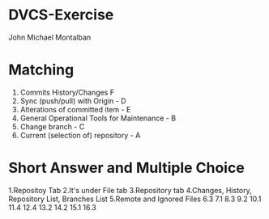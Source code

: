 # DVCS-Exercise

John Michael Montalban

# Matching

1. Commits History/Changes F
2. Sync (push/pull) with Origin - D
3. Alterations of committed item - E
4. General Operational Tools for Maintenance - B
5. Change branch - C
6. Current (selection of) repository - A

# Short Answer and Multiple Choice
1.Repositoy Tab
2.It's under File tab
3.Repository tab
4.Changes, History, Repository List, Branches List
5.Remote and Ignored Files
6.3
7.1
8.3
9.2
10.1
11.4
12.4
13.2
14.2
15.1
16.3

